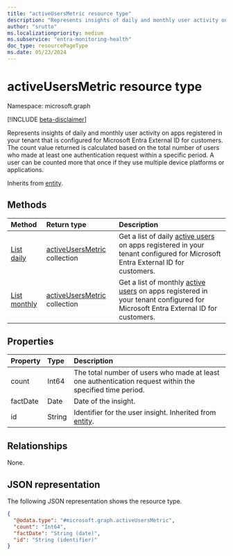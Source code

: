 ```yaml
---
title: "activeUsersMetric resource type"
description: "Represents insights of daily and monthly user activity on apps registered in your tenant that is configured for Microsoft Entra External ID for customers."
author: "srutto"
ms.localizationpriority: medium
ms.subservice: "entra-monitoring-health"
doc_type: resourcePageType
ms.date: 05/23/2024
---
```


# activeUsersMetric resource type

Namespace: microsoft.graph

[!INCLUDE [beta-disclaimer](../../includes/beta-disclaimer.md)]

Represents insights of daily and monthly user activity on apps registered in your tenant that is configured for Microsoft Entra External ID for customers. The count value returned is calculated based on the total number of users who made at least one authentication request within a specific period. A user can be counted more that once if they use multiple device platforms or applications.

Inherits from [entity](../resources/entity.md).

## Methods
|Method|Return type|Description|
|:---|:---|:---|
|[List daily](../api/dailyuserinsightmetricsroot-list-activeusers.md)|[activeUsersMetric](../resources/activeusersmetric.md) collection|Get a list of daily [active users](../resources/activeusersmetric.md) on apps registered in your tenant configured for Microsoft Entra External ID for customers.|
|[List monthly](../api/monthlyuserinsightmetricsroot-list-activeusers.md)|[activeUsersMetric](../resources/activeusersmetric.md) collection|Get a list of monthly [active users](../resources/activeusersmetric.md) on apps registered in your tenant configured for Microsoft Entra External ID for customers.|

## Properties
|Property|Type|Description|
|:---|:---|:---|
|count|Int64|The total number of users who made at least one authentication request within the specified time period.|
|factDate|Date|Date of the insight.|
|id|String|Identifier for the user insight. Inherited from [entity](../resources/entity.md).|


## Relationships
None.

## JSON representation
The following JSON representation shows the resource type.
<!-- {
  "blockType": "resource",
  "keyProperty": "id",
  "@odata.type": "microsoft.graph.activeUsersMetric",
  "openType": false
}
-->
``` json
{
  "@odata.type": "#microsoft.graph.activeUsersMetric",
  "count": "Int64",
  "factDate": "String (date)",
  "id": "String (identifier)"
}
```
